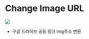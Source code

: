 # Change Image URL
<img src="https://drive.google.com/uc?id=162pp2ayXe6TJ3me2d0WNp-2NAMYCgPxS">

- 구글 드라이브 공유 링크 img주소 변환
